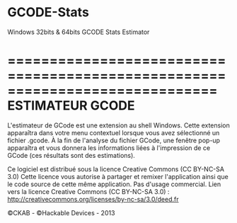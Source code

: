 GCODE-Stats
===========

Windows 32bits &amp; 64bits GCODE Stats Estimator

=============================================================================
   				ESTIMATEUR GCODE
=============================================================================

L'estimateur de GCode est une extension au shell Windows.
Cette extension apparaîtra dans votre menu contextuel lorsque
vous avez sélectionné un fichier .gcode.
À la fin de l'analyse du fichier GCode, une fenêtre pop-up apparaîtra
et vous donnera les informations liées à l'impression de ce GCode
(ces résultats sont des estimations).

Ce logiciel est distribué sous la licence Creative Commons (CC BY-NC-SA 3.0)
Cette licence vous autorise à partager et remixer l'application ainsi que le
code source de cette même application. Pas d'usage commercial.
Lien vers la licence Creative Commons (CC BY-NC-SA 3.0) : http://creativecommons.org/licenses/by-nc-sa/3.0/deed.fr

©CKAB - ©Hackable Devices - 2013